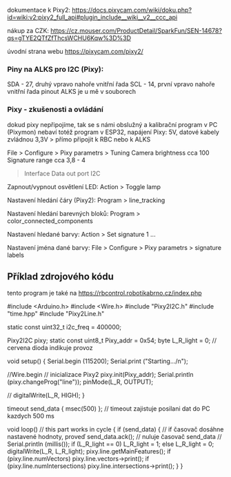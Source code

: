 
dokumentace k Pixy2:
https://docs.pixycam.com/wiki/doku.php?id=wiki:v2:pixy2_full_api#plugin_include__wiki__v2__ccc_api

nákup za CZK: 
https://cz.mouser.com/ProductDetail/SparkFun/SEN-14678?qs=gTYE2QTfZfThcsWCHU6Kqw%3D%3D

úvodní strana webu 
https://pixycam.com/pixy2/

### Piny na ALKS pro I2C (Pixy): 

SDA - 27, druhý vpravo nahoře vnitřní řada 
SCL - 14, první vpravo nahoře vnitřní řada 
pinout ALKS je u mě v souborech 

### Pixy - zkušenosti a ovládání 

dokud pixy nepřipojíme, tak se s námi obslužný a kalibrační program v PC (Pixymon) nebaví 
totéž program v ESP32, napájení Pixy: 5V, datové kabely zvládnou 3,3V > přímo připojit k RBC nebo k ALKS 

File > Configure > Pixy parametrs > Tuning 
Camera brightness cca 100
Signature range cca 3,8 - 4 
> Interface 
Data out port I2C

Zapnout/vypnout  osvětlení LED:
Action > Toggle lamp 

Nastavení hledání čáry (Pixy2):
Program > line_tracking

Nastavení hledání barevných bloků:
Program > color_connected_components

Nastavení hledané barvy: 
Action > Set signature 1 ... 

Nastavení jména dané barvy:
File > Configure > Pixy parametrs > signature labels 

## Příklad zdrojového kódu 

tento program je také na 
https://rbcontrol.robotikabrno.cz/index.php

#include <Arduino.h>
#include <Wire.h>
#include "Pixy2I2C.h"
#include "time.hpp"
#include "Pixy2Line.h"

static const uint32_t i2c_freq = 400000;

Pixy2I2C pixy;
static const uint8_t Pixy_addr = 0x54;
byte L_R_light = 0;   // cervena dioda indikuje provoz

void setup() {
    Serial.begin (115200);
    Serial.print ("Starting.../n");
   
//Wire.begin
 // inicializace Pixy2
    pixy.init(Pixy_addr);
    Serial.println (pixy.changeProg("line"));
    pinMode(L_R, OUTPUT); 

   // digitalWrite(L_R, HIGH);
}

 timeout send_data { msec(500) }; // timeout zajistuje posilani dat do PC kazdych 500 ms

void loop() // this part works in cycle 
{
    if (send_data) {      // if časovač dosáhne nastavené hodnoty, proveď
        send_data.ack(); // nuluje časovač send_data 
        // Serial.println (millis());
        if (L_R_light == 0) L_R_light = 1; else  L_R_light = 0;
        digitalWrite(L_R, L_R_light); 
        pixy.line.getMainFeatures();
        if (pixy.line.numVectors) pixy.line.vectors->print();
        if (pixy.line.numIntersections) pixy.line.intersections->print();
    }
}



